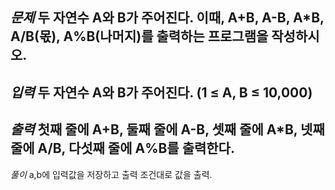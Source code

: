 *문제*
두 자연수 A와 B가 주어진다. 이때, A+B, A-B, A*B, A/B(몫), A%B(나머지)를 출력하는 프로그램을 작성하시오. 
---
*입력*
두 자연수 A와 B가 주어진다. (1 ≤ A, B ≤ 10,000)
---
*출력*
첫째 줄에 A+B, 둘째 줄에 A-B, 셋째 줄에 A*B, 넷째 줄에 A/B, 다섯째 줄에 A%B를 출력한다.
---
*풀이*
a,b에 입력값을 저장하고 출력 조건대로 값을 출력. 